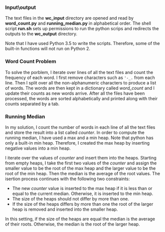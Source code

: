 ### Input\output
The text files in the **wc_input** directory are opened and read by **word_count.py**
and **running_median.py** in alphabetical order. The shell script **run.sh**
sets up permissions to run the python scrips and redirects the outputs
to the **wc_output** directory.

Note that I have used Python 3.5 to write the scripts. Therefore,
some of the built-in functions will not run on Python 2.

### Word Count Problem
To solve the porblem, I iterate over lines of all the text
files and count the frequency of each word. 
I first remove characters such as `'-_.` from each line.
Then I split over all the non-alphanumeric characters to produce a list
of words. The words are then kept in a dictionary called *word_count* 
and I update their counts as new words arrive. After all the files have
been processed, the words are sorted alphabetically and printed along with
their counts separated by a tab. 

### Running Median
In my solution, I count the number of words in each line of all the
text files and store the result into a list called *counter*. In order
to compute the running median, I have used a max and a min heap. Note
that python has only a built-in min heap. Therefore, I created the 
max heap by inserting negative values into a min heap. 

I iterate over the values of *counter* and insert them into the heaps.
Starting from empty heaps, I take the first two values of the *counter*
and assign the smaller value to be the root of the max heap and the 
larger value to be the root of the min heap. Then the median is the average
of the root values. The isertion process continues with the following two 
constraints: 

* The new *counter* value is inserted to the max heap if it is less than
 or equal to the current median. Otherwise, it is inserted to the min heap.
* The size of the heaps should not differ by more than one.
 * If the size of the heaps differs by more than one the root of the larger 
  heap is removed and inserted into the smaller heap.

In this setting, if the size of the heaps are equal the median is the average
of their roots. Otherwise, the median is the root of the larger heap. 

